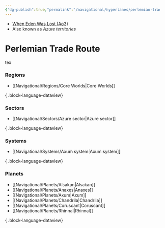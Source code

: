 ```yaml
---
{"dg-publish":true,"permalink":"/navigational/hyperlanes/perlemian-trade-route/","tags":["map","hyperlane","azure"]}
---
```


- [When Eden Was Lost (Ao3)](https://archiveofourown.org/works/19334440/chapters/45992584)
- Also known as *Azure territories*
# Perlemian Trade Route
tex

### Regions
- [[Navigational/Regions/Core Worlds\|Core Worlds]]

{ .block-language-dataview}
### Sectors
- [[Navigational/Sectors/Azure sector\|Azure sector]]

{ .block-language-dataview}
### Systems
- [[Navigational/Systems/Axum system\|Axum system]]

{ .block-language-dataview}
### Planets
- [[Navigational/Planets/Alsakan\|Alsakan]]
- [[Navigational/Planets/Anaxes\|Anaxes]]
- [[Navigational/Planets/Axum\|Axum]]
- [[Navigational/Planets/Chandrila\|Chandrila]]
- [[Navigational/Planets/Coruscant\|Coruscant]]
- [[Navigational/Planets/Rhinnal\|Rhinnal]]

{ .block-language-dataview}
